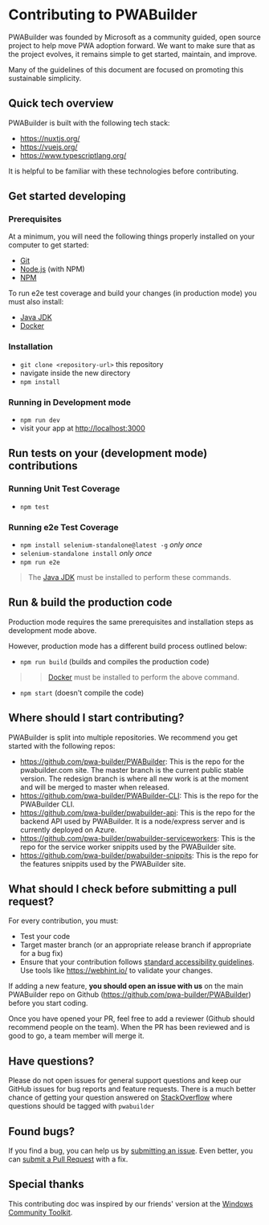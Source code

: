 # Contributing to PWABuilder

PWABuilder was founded by Microsoft as a community guided, open source project to help move PWA adoption forward. We want to make sure that as the project evolves, it remains simple to get started, maintain, and improve.

Many of the guidelines of this document are focused on promoting this sustainable simplicity.

## Quick tech overview
PWABuilder is built with the following tech stack:

- https://nuxtjs.org/
- https://vuejs.org/
- https://www.typescriptlang.org/

It is helpful to be familiar with these technologies before contributing.

## Get started developing

### Prerequisites

At a minimum, you will need the following things properly installed on your computer to get started:

* [Git](http://git-scm.com/)
* [Node.js](http://nodejs.org/) (with NPM)
* [NPM](http://npmjs.com/)

To run e2e test coverage and build your changes (in production mode) you must also install: 

 * [Java JDK](http://www.oracle.com/technetwork/java/javase/downloads/index.html) 
 * [Docker](https://www.docker.com/) 



### Installation

* `git clone <repository-url>` this repository
* navigate inside the new directory
* `npm install`

### Running in Development mode

* `npm run dev`
* visit your app at [http://localhost:3000](http://localhost:3000)

## Run tests on your (development mode) contributions

### Running Unit Test Coverage

* `npm test`

### Running e2e Test Coverage

* `npm install selenium-standalone@latest -g` _only once_
* `selenium-standalone install` _only once_
* `npm run e2e` 

> The [Java JDK](http://www.oracle.com/technetwork/java/javase/downloads/index.html) must be installed to perform these commands.

## Run & build the production code

Production mode requires the same prerequisites and installation steps as development mode above. 

However, production mode has a different build process outlined below:

* `npm run build` (builds and compiles the production code)
>> [Docker](https://www.docker.com/) must be installed to perform the above command.

* `npm start` (doesn't compile the code)

## Where should I start contributing?

PWABuilder is split into multiple repositories. We recommend you get started with the following repos:

* https://github.com/pwa-builder/PWABuilder: This is the repo for the pwabuilder.com site. The master branch is the current public stable version. The redesign branch is where all new work is at the moment and will be merged to master when released.
* https://github.com/pwa-builder/PWABuilder-CLI: This is the repo for the PWABuilder CLI.
* https://github.com/pwa-builder/pwabuilder-api: This is the repo for the backend API used by PWABuilder. It is a node/express server and is currently deployed on Azure.
* https://github.com/pwa-builder/pwabuilder-serviceworkers: This is the repo for the service worker snippits used by the PWABuilder site.
* https://github.com/pwa-builder/pwabuilder-snippits: This is the repo for the features snippits used by the PWABuilder site.

## What should I check before submitting a pull request?
For every contribution, you must:

* Test your code
* Target master branch (or an appropriate release branch if appropriate for a bug fix)
* Ensure that your contribution follows [standard accessibility guidelines](https://docs.microsoft.com/en-us/microsoft-edge/accessibility/design). Use tools like https://webhint.io/ to validate your changes.

If adding a new feature, 
    **you should open an issue with us** on the main PWABuilder repo on Github (https://github.com/pwa-builder/PWABuilder) before you start coding.

Once you have opened your PR, feel free to add a reviewer (Github should recommend people on the team). When the PR has been reviewed and is good to go, a team member will merge it.


## Have questions?
Please do not open issues for general support questions and keep our GitHub issues for bug reports and feature requests. There is a much better chance of getting your question answered on [StackOverflow](https://stackoverflow.com/questions/tagged/pwabuilder) where questions should be tagged with `pwabuilder`

## Found bugs?
If you find a bug, you can help us by
[submitting an issue](https://github.com/pwa-builder/PWABuilder/issues). Even better, you can
[submit a Pull Request](#pr) with a fix.

## Special thanks
This contributing doc was inspired by our friends' version at the [Windows Community Toolkit](https://github.com/windows-toolkit/WindowsCommunityToolkit/).

